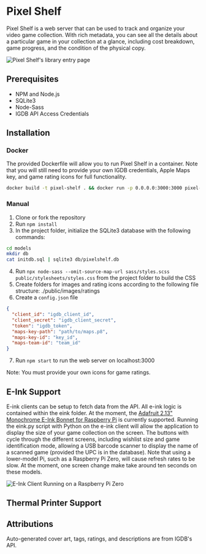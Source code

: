 # Pixel Shelf

Pixel Shelf is a web server that can be used to track and organize your video game collection. With rich metadata, you
can see all the details about a particular game in your collection at a glance, including cost breakdown, game progress,
and the condition of the physical copy.

![Pixel Shelf's library entry page](https://alexsmbaratti.com/images/pixel-shelf/library_screenshot.png)

## Prerequisites

* NPM and Node.js
* SQLite3
* Node-Sass
* IGDB API Access Credentials

## Installation

### Docker

The provided Dockerfile will allow you to run Pixel Shelf in a container. Note that you will still need to provide your
own IGDB credentials, Apple Maps key, and game rating icons for full functionality.

```sh
docker build -t pixel-shelf . && docker run -p 0.0.0.0:3000:3000 pixel-shelf
```

### Manual

1. Clone or fork the repository
2. Run `npm install`
3. In the project folder, initialize the SQLite3 database with the following commands:

```sh
cd models
mkdir db
cat initdb.sql | sqlite3 db/pixelshelf.db
```

4. Run `npx node-sass --omit-source-map-url sass/styles.scss public/stylesheets/styles.css` from the project folder to
   build the CSS
5. Create folders for images and rating icons according to the following file structure: ./public/images/ratings
6. Create a `config.json` file

```json
{
  "client_id": "igdb_client_id",
  "client_secret": "igdb_client_secret",
  "token": "igdb_token",
  "maps-key-path": "path/to/maps.p8",
  "maps-key-id": "key_id",
  "maps-team-id": "team_id"
}
```

7. Run `npm start` to run the web server on localhost:3000

Note: You must provide your own icons for game ratings.

## E-Ink Support

E-ink clients can be setup to fetch data from the API. All e-ink logic is contained within the eink folder. At the
moment, the [Adafruit 2.13" Monochrome E-Ink Bonnet for Raspberry Pi](https://www.adafruit.com/product/4687) is
currently supported. Running the eink.py script with Python on the e-ink client will allow the application to display
the size of your game collection on the screen. The buttons with cycle through the different screens, including wishlist
size and game identification mode, allowing a USB barcode scanner to display the name of a scanned game (provided the
UPC is in the database). Note that using a lower-model Pi, such as a Raspberry Pi Zero, will cause refresh rates to be
slow. At the moment, one screen change make take around ten seconds on these models.

![E-Ink Client Running on a Raspberry Pi Zero](https://alexsmbaratti.com/images/pixel-shelf/e_ink_example.jpg)

## Thermal Printer Support

## Attributions

Auto-generated cover art, tags, ratings, and descriptions are from IGDB's API.